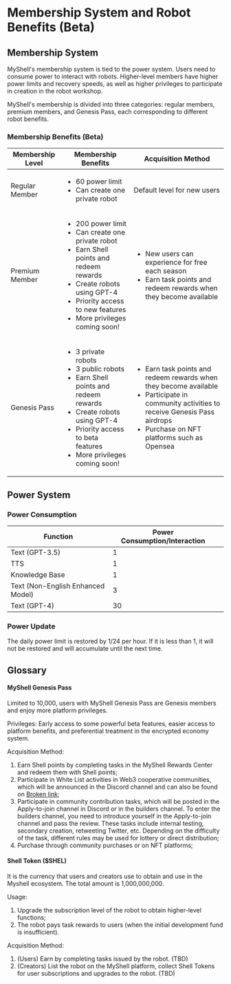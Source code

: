 # Membership System and Robot Benefits (Beta)

## Membership System

MyShell's membership system is tied to the power system. Users need to consume power to interact with robots. Higher-level members have higher power limits and recovery speeds, as well as higher privileges to participate in creation in the robot workshop.

MyShell's membership is divided into three categories: regular members, premium members, and Genesis Pass, each corresponding to different robot benefits.

### Membership Benefits (Beta)

| Membership Level | Membership Benefits                                                                                                               | Acquisition Method                                                                             |
| ---------------- | -------------------------------------------------------------------------------------------------------------------------------- | --------------------------------------------------------------------------------------------- |
| Regular Member   | <ul><li>60 power limit</li><li>Can create one private robot</li></ul>                                                             | Default level for new users                                                                     |
| Premium Member   | <ul><li>200 power limit</li><li>Can create one private robot</li><li>Earn Shell points and redeem rewards</li><li>Create robots using GPT-4</li><li>Priority access to new features</li><li>More privileges coming soon!</li></ul> | <ul><li>New users can experience for free each season</li><li>Earn task points and redeem rewards when they become available</li></ul> |
| Genesis Pass     | <ul><li>3 private robots</li><li>3 public robots</li><li>Earn Shell points and redeem rewards</li><li>Create robots using GPT-4</li><li>Priority access to beta features</li><li>More privileges coming soon!</li></ul> | <ul><li>Earn task points and redeem rewards when they become available</li><li>Participate in community activities to receive Genesis Pass airdrops</li><li>Purchase on NFT platforms such as Opensea</li></ul> |

## Power System

### Power Consumption

<table><thead><tr><th>Function</th><th>Power Consumption/Interaction</th><th data-hidden></th></tr></thead><tbody><tr><td>Text (GPT-3.5)</td><td>1</td><td></td></tr><tr><td>TTS</td><td>1</td><td></td></tr><tr><td>Knowledge Base</td><td>1</td><td></td></tr><tr><td>Text (Non-English Enhanced Model)</td><td>3</td><td></td></tr><tr><td>Text (GPT-4)</td><td>30</td><td></td></tr></tbody></table>

### Power Update

The daily power limit is restored by 1/24 per hour. If it is less than 1, it will not be restored and will accumulate until the next time.

## Glossary

#### MyShell Genesis Pass

Limited to 10,000, users with MyShell Genesis Pass are Genesis members and enjoy more platform privileges.

Privileges: Early access to some powerful beta features, easier access to platform benefits, and preferential treatment in the encrypted economy system.

Acquisition Method:

1. Earn Shell points by completing tasks in the MyShell Rewards Center and redeem them with Shell points;
2. Participate in White List activities in Web3 cooperative communities, which will be announced in the Discord channel and can also be found on [Broken link](broken-reference "mention");
3. Participate in community contribution tasks, which will be posted in the Apply-to-join channel in Discord or in the builders channel. To enter the builders channel, you need to introduce yourself in the Apply-to-join channel and pass the review. These tasks include internal testing, secondary creation, retweeting Twitter, etc. Depending on the difficulty of the task, different rules may be used for lottery or direct distribution;
4. Purchase through community purchases or on NFT platforms;

#### Shell Token ($SHEL)

It is the currency that users and creators use to obtain and use in the Myshell ecosystem. The total amount is 1,000,000,000.

Usage:

1. Upgrade the subscription level of the robot to obtain higher-level functions;
2. The robot pays task rewards to users (when the initial development fund is insufficient).

Acquisition Method:

1. (Users) Earn by completing tasks issued by the robot. (TBD)
2. (Creators) List the robot on the MyShell platform, collect Shell Tokens for user subscriptions and upgrades to the robot. (TBD)